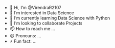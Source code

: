 - 👋 Hi, I’m @VirendraR2107
- 👀 I’m interested in Data Science
- 🌱 I’m currently learning Data Science with Python
- 💞️ I’m looking to collaborate Projects
- 📫 How to reach me ...
- 😄 Pronouns: ...
- ⚡ Fun fact: ...

<!---
VirendraR2107/VirendraR2107 is a ✨ special ✨ repository because its `README.md` (this file) appears on your GitHub profile.
You can click the Preview link to take a look at your changes.
--->
